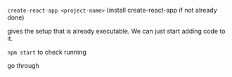 `create-react-app <project-name>` (install create-react-app if not already done)

gives the setup that is already executable. We can just start adding code to it.

`npm start` to check running

go through